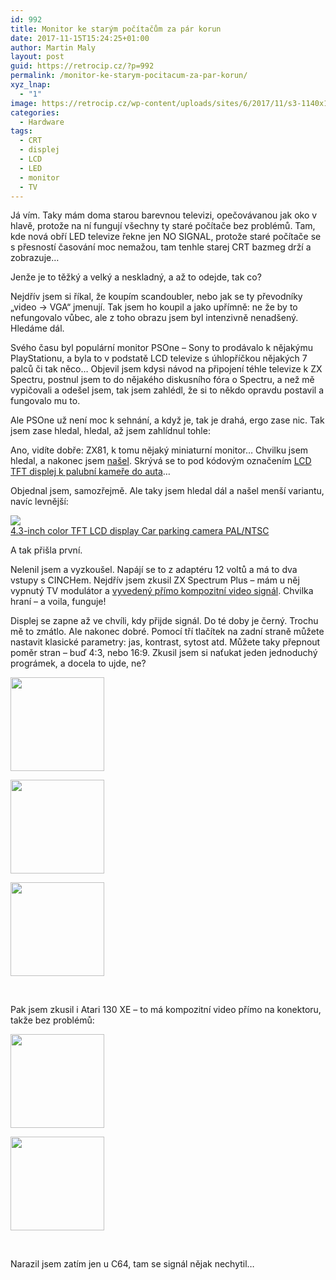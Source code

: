 ```yaml
---
id: 992
title: Monitor ke starým počítačům za pár korun
date: 2017-11-15T15:24:25+01:00
author: Martin Maly
layout: post
guid: https://retrocip.cz/?p=992
permalink: /monitor-ke-starym-pocitacum-za-par-korun/
xyz_lnap:
  - "1"
image: https://retrocip.cz/wp-content/uploads/sites/6/2017/11/s3-1140x198.jpg
categories:
  - Hardware
tags:
  - CRT
  - displej
  - LCD
  - LED
  - monitor
  - TV
---
```

Já vím. Taky mám doma starou barevnou televizi, opečovávanou jak oko v hlavě, protože na ní fungují všechny ty staré počítače bez problémů. Tam, kde nová obří LED televize řekne jen NO SIGNAL, protože staré počítače se s přesností časování moc nemažou, tam tenhle starej CRT bazmeg drží a zobrazuje&#8230;

Jenže je to těžký a velký a neskladný, a až to odejde, tak co?

Nejdřív jsem si říkal, že koupím scandoubler, nebo jak se ty převodníky &#8222;video -> VGA&#8220; jmenují. Tak jsem ho koupil a jako upřímně: ne že by to nefungovalo vůbec, ale z toho obrazu jsem byl intenzivně nenadšený. Hledáme dál.

Svého času byl populární monitor PSOne &#8211; Sony to prodávalo k nějakýmu PlayStationu, a byla to v podstatě LCD televize s úhlopříčkou nějakých 7 palců či tak něco&#8230; Objevil jsem kdysi návod na připojení téhle televize k ZX Spectru, postnul jsem to do nějakého diskusního fóra o Spectru, a než mě vypičovali a odešel jsem, tak jsem zahlédl, že si to někdo opravdu postavil a fungovalo mu to.

Ale PSOne už není moc k sehnání, a když je, tak je drahá, ergo zase nic. Tak jsem zase hledal, hledal, až jsem zahlídnul tohle:



Ano, vidíte dobře: ZX81, k tomu nějaký miniaturní monitor&#8230; Chvilku jsem hledal, a nakonec jsem [našel](https://alitronik.com/7-tft-display-with-palntsc-input/). Skrývá se to pod kódovým označením [LCD TFT displej k palubní kameře do auta](https://alitronik.com/7-tft-display-with-palntsc-input/)&#8230;

Objednal jsem, samozřejmě. Ale taky jsem hledal dál a našel menší variantu, navíc levnější:

<a href="https://s.click.aliexpress.com/e/urZZfmI" target="_parent"><img src="//ae01.alicdn.com/kf/HTB153hgJFXXXXXBXpXXq6xXFXXXk/-font-b-4-3-inch-b-font-font-b-color-b-font-font-b-TFT.jpg_220x220.jpg" /><span style="display: block;">4.3-inch color TFT LCD display Car parking camera PAL/NTSC</span></a>

A tak přišla první.

Nelenil jsem a vyzkoušel. Napájí se to z adaptéru 12 voltů a má to dva vstupy s CINCHem. Nejdřív jsem zkusil ZX Spectrum Plus &#8211; mám u něj vypnutý TV modulátor a [vyvedený přímo kompozitní video signál](https://mrpjevans.com/2013/04/how-to-zx-spectrum-composite-video/). Chvilka hraní &#8211; a voila, funguje!

Displej se zapne až ve chvíli, kdy přijde signál. Do té doby je černý. Trochu mě to zmátlo. Ale nakonec dobré. Pomocí tří tlačítek na zadní straně můžete nastavit klasické parametry: jas, kontrast, sytost atd. Můžete taky přepnout poměr stran &#8211; buď 4:3, nebo 16:9. Zkusil jsem si naťukat jeden jednoduchý prográmek, a docela to ujde, ne?

<div id='gallery-13' class='gallery galleryid-992 gallery-columns-3 gallery-size-thumbnail gallery1'>
  <dl class="gallery-item">
    <dt class="gallery-icon">
      <a href="https://retrocip.cz/wp-content/uploads/sites/6/2017/11/s3.jpg" title="" class="highslide" onclick="return hs.expand(this,{captionId:'caption993'})"><img src="https://retrocip.cz/wp-content/uploads/sites/6/2017/11/s3-150x150.jpg" width="150" height="150" alt="" /></a>
    </dt>
  </dl>
  
  <dl class="gallery-item">
    <dt class="gallery-icon">
      <a href="https://retrocip.cz/wp-content/uploads/sites/6/2017/11/s2.jpg" title="" class="highslide" onclick="return hs.expand(this,{captionId:'caption994'})"><img src="https://retrocip.cz/wp-content/uploads/sites/6/2017/11/s2-150x150.jpg" width="150" height="150" alt="" /></a>
    </dt>
  </dl>
  
  <dl class="gallery-item">
    <dt class="gallery-icon">
      <a href="https://retrocip.cz/wp-content/uploads/sites/6/2017/11/s1.jpg" title="" class="highslide" onclick="return hs.expand(this,{captionId:'caption995'})"><img src="https://retrocip.cz/wp-content/uploads/sites/6/2017/11/s1-150x150.jpg" width="150" height="150" alt="" /></a>
    </dt>
  </dl>
  
  <br style="clear: both" />
</div>

Pak jsem zkusil i Atari 130 XE &#8211; to má kompozitní video přímo na konektoru, takže bez problémů:

<div id='gallery-14' class='gallery galleryid-992 gallery-columns-3 gallery-size-thumbnail gallery1'>
  <dl class="gallery-item">
    <dt class="gallery-icon">
      <a href="https://retrocip.cz/wp-content/uploads/sites/6/2017/11/23632632_10155203518892496_5930752239553276958_o.jpg" title="" class="highslide" onclick="return hs.expand(this,{captionId:'caption998'})"><img src="https://retrocip.cz/wp-content/uploads/sites/6/2017/11/23632632_10155203518892496_5930752239553276958_o-150x150.jpg" width="150" height="150" alt="" /></a>
    </dt>
  </dl>
  
  <dl class="gallery-item">
    <dt class="gallery-icon">
      <a href="https://retrocip.cz/wp-content/uploads/sites/6/2017/11/23550861_10155203516922496_8283049223022676107_o.jpg" title="" class="highslide" onclick="return hs.expand(this,{captionId:'caption997'})"><img src="https://retrocip.cz/wp-content/uploads/sites/6/2017/11/23550861_10155203516922496_8283049223022676107_o-150x150.jpg" width="150" height="150" alt="" /></a>
    </dt>
  </dl>
  
  <br style='clear: both' />
</div>

Narazil jsem zatím jen u C64, tam se signál nějak nechytil&#8230;